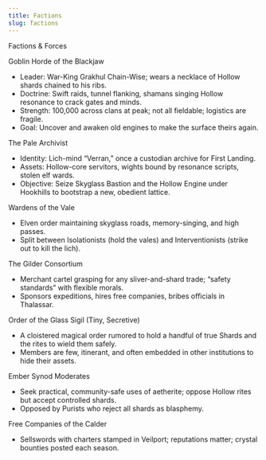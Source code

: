 ```yaml
---
title: Factions
slug: factions
---
```


Factions & Forces

Goblin Horde of the Blackjaw
- Leader: War-King Grakhul Chain-Wise; wears a necklace of Hollow shards chained to his ribs.
- Doctrine: Swift raids, tunnel flanking, shamans singing Hollow resonance to crack gates and minds.
- Strength: 100,000 across clans at peak; not all fieldable; logistics are fragile.
- Goal: Uncover and awaken old engines to make the surface theirs again.

The Pale Archivist
- Identity: Lich-mind “Verran,” once a custodian archive for First Landing.
- Assets: Hollow-core servitors, wights bound by resonance scripts, stolen elf wards.
- Objective: Seize Skyglass Bastion and the Hollow Engine under Hookhills to bootstrap a new, obedient lattice.

Wardens of the Vale
- Elven order maintaining skyglass roads, memory-singing, and high passes.
- Split between Isolationists (hold the vales) and Interventionists (strike out to kill the lich).

The Gilder Consortium
- Merchant cartel grasping for any sliver-and-shard trade; “safety standards” with flexible morals.
- Sponsors expeditions, hires free companies, bribes officials in Thalassar.

Order of the Glass Sigil (Tiny, Secretive)
- A cloistered magical order rumored to hold a handful of true Shards and the rites to wield them safely.
- Members are few, itinerant, and often embedded in other institutions to hide their assets.

Ember Synod Moderates
- Seek practical, community-safe uses of aetherite; oppose Hollow rites but accept controlled shards.
- Opposed by Purists who reject all shards as blasphemy.

Free Companies of the Calder
- Sellswords with charters stamped in Veilport; reputations matter; crystal bounties posted each season.
